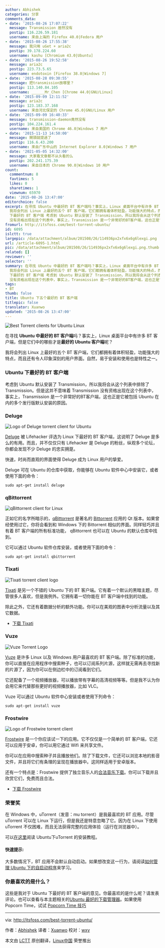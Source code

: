 ```yaml
---
author: Abhishek
categories: 分享
comments_data:
- date: '2015-08-26 17:07:22'
  message: Transmission 居然没有
  postip: 116.226.59.181
  username: 来自上海的 Firefox 40.0|Fedora 用户
- date: '2015-08-26 17:55:38'
  message: 我只用 uGet + aria2c
  postip: 39.178.224.60
  username: kashu [Chromium 43.0|Ubuntu]
- date: '2015-08-26 19:52:58'
  message: aria2c
  postip: 223.73.5.65
  username: endotoxin [Firefox 38.0|Windows 7]
- date: '2015-08-28 09:30:55'
  message: 把transmission放哪里？
  postip: 113.140.84.105
  username: ______Mr_Chen [Chrome 44.0|GNU/Linux]
- date: '2015-09-09 12:11:52'
  message: aria2c
  postip: 123.183.37.168
  username: 来自河北保定的 Chrome 45.0|GNU/Linux 用户
- date: '2015-09-09 16:40:33'
  message: transmission-daemon竟然没有
  postip: 104.224.161.4
  username: 来自美国的 Chrome 46.0|Windows 7 用户
- date: '2015-11-13 14:50:00'
  message: 開頭就提過了
  postip: 116.6.43.200
  username: 来自广东中山的 Internet Explorer 8.0|Windows 7 用户
- date: '2021-05-05 14:32:00'
  message: 大家看文章都不从头看的么
  postip: 202.241.175.39
  username: 来自日本的 Chrome 90.0|Windows 10 用户
count:
  commentnum: 8
  favtimes: 5
  likes: 0
  sharetimes: 1
  viewnum: 65970
date: '2015-08-26 13:47:00'
editorchoice: false
excerpt: 在寻找 Ubuntu 中最好的 BT 客户端吗？事实上，Linux 桌面平台中有许多 BT 客户端，但是它们中的哪些才是最好的 Ubuntu 客户端呢？
  我将会列出 Linux 上最好的五个 BT 客户端，它们都拥有着体积轻盈，功能强大的特点，而且还有令人印象深刻的用户界面。自然，易于安装和使用也是特性之一。 Ubuntu
  下最好的 BT 客户端 考虑到 Ubuntu 默认安装了 Transmission，所以我将会从这个列表中排除了 Transmission。但是这并不意味着 Transmission
  没有资格出现在这个列表中，事实上，Transmission 是一个非常好的BT客户端，这也正是它被包括 Ubunt
fromurl: http://itsfoss.com/best-torrent-ubuntu/
id: 6095
islctt: true
largepic: /data/attachment/album/201508/26/114936px2xfx6x6g6lexgi.png
url: /article-6095-1.html
pic: /data/attachment/album/201508/26/114936px2xfx6x6g6lexgi.png.thumb.jpg
related: []
reviewer: ''
selector: ''
summary: 在寻找 Ubuntu 中最好的 BT 客户端吗？事实上，Linux 桌面平台中有许多 BT 客户端，但是它们中的哪些才是最好的 Ubuntu 客户端呢？
  我将会列出 Linux 上最好的五个 BT 客户端，它们都拥有着体积轻盈，功能强大的特点，而且还有令人印象深刻的用户界面。自然，易于安装和使用也是特性之一。 Ubuntu
  下最好的 BT 客户端 考虑到 Ubuntu 默认安装了 Transmission，所以我将会从这个列表中排除了 Transmission。但是这并不意味着 Transmission
  没有资格出现在这个列表中，事实上，Transmission 是一个非常好的BT客户端，这也正是它被包括 Ubunt
tags:
- BT
thumb: false
title: Ubuntu 下五个最好的 BT 客户端
titlepic: false
translator: Xuanwo
updated: '2015-08-26 13:47:00'
---
```


![Best Torrent clients for Ubuntu Linux](/data/attachment/album/201508/26/114936px2xfx6x6g6lexgi.png)


在寻找 **Ubuntu 中最好的 BT 客户端**吗？事实上，Linux 桌面平台中有许多 BT 客户端，但是它们中的哪些才是**最好的 Ubuntu 客户端**呢？


我将会列出 Linux 上最好的五个 BT 客户端，它们都拥有着体积轻盈，功能强大的特点，而且还有令人印象深刻的用户界面。自然，易于安装和使用也是特性之一。


### Ubuntu 下最好的 BT 客户端


考虑到 Ubuntu 默认安装了 Transmission，所以我将会从这个列表中排除了 Transmission。但是这并不意味着 Transmission 没有资格出现在这个列表中，事实上，Transmission 是一个非常好的BT客户端，这也正是它被包括 Ubuntu 在内的多个发行版默认安装的原因。


### Deluge


![Logo of Deluge torrent client for Ubuntu](/data/attachment/album/201508/26/114937aav7h4nw47hjx7v4.png)


[Deluge](http://deluge-torrent.org/) 被 Lifehacker 评选为 Linux 下最好的 BT 客户端，这说明了 Deluge 是多么的有用。而且，并不仅仅只有 Lifehacker 是 Deluge 的粉丝，纵观多个论坛，你都会发现不少 Deluge 的忠实拥趸。


快速，时尚而直观的界面使得 Deluge 成为 Linux 用户的挚爱。


Deluge 可在 Ubuntu 的仓库中获取，你能够在 Ubuntu 软件中心中安装它，或者使用下面的命令：



```
sudo apt-get install deluge

```

### qBittorrent


![qBittorrent client for Linux](/data/attachment/album/201508/26/114937jm93yyyy9mmjxj9t.png)


正如它的名字所暗示的，[qBittorrent](http://www.qbittorrent.org/) 是著名的 [Bittorrent](http://www.bittorrent.com/) 应用的 Qt 版本。如果曾经使用过它，你将会看到和 Windows 下的 Bittorrent 相似的界面。同样轻巧并且有着 BT 客户端的所有标准功能， qBittorrent 也可以在 Ubuntu 的默认仓库中找到。


它可以通过 Ubuntu 软件仓库安装，或者使用下面的命令：



```
sudo apt-get install qbittorrent

```

### Tixati


![Tixati torrent client logo](/data/attachment/album/201508/26/114938g0dm30i5x5t5odfo.png)


[Tixati](http://www.tixati.com/) 是另一个不错的 Ubuntu 下的 BT 客户端。它有着一个默认的黑暗主题，尽管很多人喜欢，但是我例外。它拥有着一切你能在 BT 客户端中找到的功能。


除此之外，它还有着数据分析的额外功能。你可以在美观的图表中分析流量以及其它数据。


* [下载 Tixati](http://www.tixati.com/download/)


### Vuze


![Vuze Torrent Logo](/data/attachment/album/201508/26/114938nqvpqx4umriq6i4q.png)


[Vuze](http://www.vuze.com/) 是许多 Linux 以及 Windows 用户最喜欢的 BT 客户端。除了标准的功能，你可以直接在应用程序中搜索种子，也可以订阅系列片源，这样就无需再去寻找新的片源了，因为你可以在侧边栏中的订阅看到它们。


它还配备了一个视频播放器，可以播放带有字幕的高清视频等等。但是我不认为你会用它来代替那些更好的视频播放器，比如 VLC。


Vuze 可以通过 Ubuntu 软件中心安装或者使用下列命令：



```
sudo apt-get install vuze

```

### Frostwire


![Logo of Frostwire torrent client](/data/attachment/album/201508/26/114938i2cu2lzlk8kctich.png)


[Frostwire](http://www.frostwire.com/) 是一个你应该试一下的应用。它不仅仅是一个简单的 BT 客户端，它还可以应用于安卓，你可以用它通过 Wifi 来共享文件。


你可以在应用中搜索种子并且播放他们。除了下载文件，它还可以浏览本地的影音文件，并且将它们有条理的呈现在播放器中。这同样适用于安卓版本。


还有一个特点是：Frostwire 提供了独立音乐人的[合法音乐下载](http://www.frostclick.com/wp/)。你可以下载并且欣赏它们，免费而且合法。


* [下载 Frostwire](http://www.frostwire.com/downloads)


### 荣誉奖


在 Windows 中，uTorrent（发音：mu torrent）是我最喜欢的 BT 应用。尽管 uTorrent 可以在 Linux 下运行，但是我还是特意忽略了它。因为在 Linux 下使用 uTorrent 不仅困难，而且无法获得完整的应用体验（运行在浏览器中）。


可以[在这里](http://sysads.co.uk/2014/05/install-utorrent-3-3-ubuntu-14-04-13-10/)阅读 Ubuntu下uTorrent 的安装教程。


#### 快速提示:


大多数情况下，BT 应用不会默认自动启动。如果想改变这一行为，请阅读[如何管理 Ubuntu 下的自启动程序](http://itsfoss.com/manage-startup-applications-ubuntu/)来学习。


### 你最喜欢的是什么？


这些是我对于 Ubuntu 下最好的 BT 客户端的意见。你最喜欢的是什么呢？请发表评论。也可以查看与本主题相关的[Ubuntu 最好的下载管理器](http://itsfoss.com/4-best-download-managers-for-linux/)。如果使用 Popcorn Time，试试 [Popcorn Time 技巧](http://itsfoss.com/popcorn-time-tips/)




---


via: <http://itsfoss.com/best-torrent-ubuntu/>


作者：[Abhishek](http://itsfoss.com/author/abhishek/) 译者：[Xuanwo](https://github.com/Xuanwo) 校对：[wxy](https://github.com/wxy)


本文由 [LCTT](https://github.com/LCTT/TranslateProject) 原创翻译，[Linux中国](https://linux.cn/) 荣誉推出